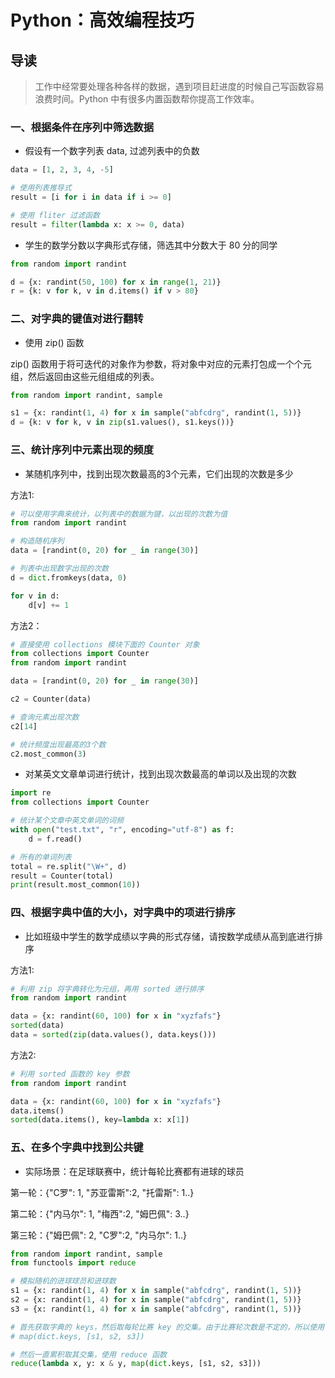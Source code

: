 # Python：高效编程技巧

## 导读

> 工作中经常要处理各种各样的数据，遇到项目赶进度的时候自己写函数容易浪费时间。Python 中有很多内置函数帮你提高工作效率。

### 一、根据条件在序列中筛选数据

- 假设有一个数字列表 data, 过滤列表中的负数

```python
data = [1, 2, 3, 4, -5]

# 使用列表推导式
result = [i for i in data if i >= 0]

# 使用 fliter 过滤函数
result = filter(lambda x: x >= 0, data)

```

- 学生的数学分数以字典形式存储，筛选其中分数大于 80 分的同学

```python
from random import randint

d = {x: randint(50, 100) for x in range(1, 21)}
r = {k: v for k, v in d.items() if v > 80}

```

### 二、对字典的键值对进行翻转

- 使用 zip() 函数

zip() 函数用于将可迭代的对象作为参数，将对象中对应的元素打包成一个个元组，然后返回由这些元组组成的列表。

```python
from random import randint, sample

s1 = {x: randint(1, 4) for x in sample("abfcdrg", randint(1, 5))}
d = {k: v for k, v in zip(s1.values(), s1.keys())}

```

### 三、统计序列中元素出现的频度

- 某随机序列中，找到出现次数最高的3个元素，它们出现的次数是多少

方法1:

```python
# 可以使用字典来统计，以列表中的数据为键，以出现的次数为值
from random import randint

# 构造随机序列
data = [randint(0, 20) for _ in range(30)]

# 列表中出现数字出现的次数
d = dict.fromkeys(data, 0)

for v in d:
    d[v] += 1

```

方法2：

```python
# 直接使用 collections 模块下面的 Counter 对象
from collections import Counter
from random import randint

data = [randint(0, 20) for _ in range(30)]

c2 = Counter(data)

# 查询元素出现次数
c2[14]

# 统计频度出现最高的3个数
c2.most_common(3)

```

- 对某英文文章单词进行统计，找到出现次数最高的单词以及出现的次数

```python
import re
from collections import Counter

# 统计某个文章中英文单词的词频
with open("test.txt", "r", encoding="utf-8") as f:
    d = f.read()

# 所有的单词列表
total = re.split("\W+", d)
result = Counter(total)
print(result.most_common(10))

```

### 四、根据字典中值的大小，对字典中的项进行排序

- 比如班级中学生的数学成绩以字典的形式存储，请按数学成绩从高到底进行排序

方法1:

```python
# 利用 zip 将字典转化为元组，再用 sorted 进行排序
from random import randint

data = {x: randint(60, 100) for x in "xyzfafs"}
sorted(data)
data = sorted(zip(data.values(), data.keys()))

```

方法2:

```python
# 利用 sorted 函数的 key 参数
from random import randint

data = {x: randint(60, 100) for x in "xyzfafs"}
data.items()
sorted(data.items(), key=lambda x: x[1])

```

### 五、在多个字典中找到公共键

- 实际场景：在足球联赛中，统计每轮比赛都有进球的球员

第一轮：{"C罗": 1, "苏亚雷斯":2, "托雷斯": 1..}

第二轮：{"内马尔": 1, "梅西":2, "姆巴佩": 3..}

第三轮：{"姆巴佩": 2, "C罗":2, "内马尔": 1..}

```python
from random import randint, sample
from functools import reduce

# 模拟随机的进球球员和进球数
s1 = {x: randint(1, 4) for x in sample("abfcdrg", randint(1, 5))}
s2 = {x: randint(1, 4) for x in sample("abfcdrg", randint(1, 5))}
s3 = {x: randint(1, 4) for x in sample("abfcdrg", randint(1, 5))}

# 首先获取字典的 keys，然后取每轮比赛 key 的交集。由于比赛轮次数是不定的，所以使用 map 来批量操作
# map(dict.keys, [s1, s2, s3])

# 然后一直累积取其交集，使用 reduce 函数
reduce(lambda x, y: x & y, map(dict.keys, [s1, s2, s3]))

```
